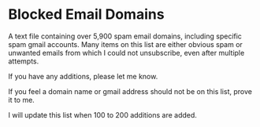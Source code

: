 # Blocked Email Domains
A text file containing over 5,900 spam email domains, including specific spam gmail accounts.  Many items on this list are either obvious spam or unwanted emails from which I could not unsubscribe, even after multiple attempts.

If you have any additions, please let me know.

If you feel a domain name or gmail address should not be on this list, prove it to me.

I will update this list when 100 to 200 additions are added.
